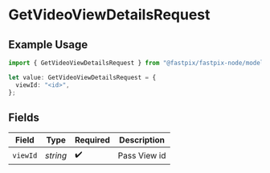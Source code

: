 # GetVideoViewDetailsRequest

## Example Usage

```typescript
import { GetVideoViewDetailsRequest } from "@fastpix/fastpix-node/models/operations";

let value: GetVideoViewDetailsRequest = {
  viewId: "<id>",
};
```

## Fields

| Field              | Type               | Required           | Description        |
| ------------------ | ------------------ | ------------------ | ------------------ |
| `viewId`           | *string*           | :heavy_check_mark: | Pass View id       |